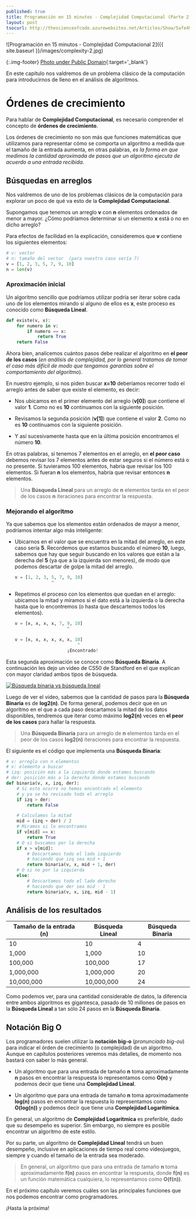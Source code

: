 ```yaml
---
published: true
title: Programación en 15 minutos - Complejidad Computacional (Parte 2)
layout: post
tsocurl: http://thescienceofcode.azurewebsites.net/Articles/Show/5afe49c93e671569ac7d12fe
---
```

![Programación en 15 minutos - Complejidad Computacional 2]({{ site.baseurl }}/images/complexity-2.jpg)

{:.img-footer}
[Photo under Public Domain](https://unsplash.com/photos/N2HtDFA-AgM){:target='_blank'}

En este capítulo nos valdremos de un problema clásico de la computación para introducirnos de lleno en el análisis de algoritmos.

# Órdenes de crecimiento

Para hablar de **Complejidad Computacional**, es necesario comprender el concepto de **órdenes de crecimiento**.

Los órdenes de crecimiento no son más que funciones matemáticas que utilizamos para representar cómo se comporta un algoritmo a medida que el tamaño de la entrada aumenta, en otras palabras, *es la forma en que medimos la cantidad aproximada de pasos que un algoritmo ejecuta de acuerdo a una entrada recibida*.

## Búsquedas en arreglos

Nos valdremos de uno de los problemas clásicos de la computación para explorar un poco de qué va esto de la **Complejidad Computacional**.

Supongamos que tenemos un arreglo **v** con **n** elementos ordenados de menor a mayor. ¿Cómo podríamos determinar si un elemento **x** está o no en dicho arreglo?

Para efectos de facilidad en la explicación, consideremos que **v** contiene los siguientes elementos:

```python
# v: vector
# n: tamaño del vector  (para nuestro caso sería 7)
v = [1, 2, 3, 5, 7, 9, 10]
n = len(v)
```

### Aproximación inicial

Un algoritmo sencillo que podríamos utilizar podría ser iterar sobre cada uno de los elementos mirando si alguno de ellos es **x**, este proceso es conocido como **Búsqueda Lineal**.

```python
def existe(v, x):
    for numero in v:
        if numero == x:
            return True
    return False
```

Ahora bien, analicemos cuántos pasos debe realizar el algoritmo en **el peor de los casos** (*en análisis de complejidad, por lo general tratamos de tomar el caso más difícil de modo que tengamos garantías sobre el comportamiento del algoritmo*).

En nuestro ejemplo, si nos piden buscar **x=10** deberíamos recorrer todo el arreglo antes de saber que existe el elemento, es decir:

* Nos ubicamos en el primer elemento del arreglo (**v[0]**) que contiene el valor **1**. Como no es **10** continuamos con la siguiente posición.

* Revisamos la segunda posición (**v[1]**) que contiene el valor **2**. Como no es **10** continuamos con la siguiente posición.

* Y así sucesivamente hasta que en la última posición encontramos el número **10**.

En otras palabras, si tenemos 7 elementos en el arreglo, en **el peor caso** debemos revisar los 7 elementos antes de estar seguros si el número está o no presente. Si tuvieramos 100 elementos, habría que revisar los 100 elementos. Si fueran **n** los elementos, habría que revisar entonces **n** elementos.

> Una **Búsqueda Lineal** para un arreglo de **n** elementos tarda en el peor de los casos **n** iteraciones para encontrar la respuesta.

### Mejorando el algoritmo

Ya que sabemos que los elementos están ordenados de mayor a menor, podríamos intentar algo más inteligente:

* Ubicarnos en el valor que se encuentra en la mitad del arreglo, en este caso sería **5**. Recordemos que estamos buscando el número **10**, luego, sabemos que hay que seguir buscando en los valores que están a la derecha del **5** (ya que a la izquierda son menores), de modo que podemos descartar de golpe la mitad del arreglo.

    ```python
    v = [1, 2, 3, 5, 7, 9, 10]
                  ^
    ```

* Repetimos el proceso con los elementos que quedan en el arreglo: ubicamos la mitad y miramos si el dato está a la izquierda o la derecha hasta que lo encontremos (o hasta que descartemos todos los elementos).

    ```python
    v = [x, x, x, x, 7, 9, 10]
                        ^

    v = [x, x, x, x, x, x, 10]
                            ^
                        ¡Encontrado!
    ```

Esta segunda aproximación se conoce como **Búsqueda Binaria**. A continuación les dejo un video de CS50 de Standford en el que explican con mayor claridad ambos tipos de búsqueda.

[![Búsqueda binaria vs búsqueda lineal](https://img.youtube.com/vi/y62zj9ozPOM/0.jpg)](https://youtu.be/y62zj9ozPOM?t=1316)

Luego de ver el video, sabemos que la cantidad de pasos para la **Búsqueda Binaria** es de **log2(n)**. De forma general, podemos decir que en un algoritmo en el que a cada paso descartamos la mitad de los datos disponibles, tendremos que  iterar como máximo **log2(n)**  veces en **el peor de los casos** para hallar la respuesta.

> Una **Búsqueda Binaria** para un arreglo de **n** elementos tarda en el peor de los casos **log2(n)** iteraciones para encontrar la respuesta.

El siguiente es el código que implementa una **Búsqueda Binaria**:

```python
# v: arreglo con n elementos
# x: elemento a buscar
# izq: posición más a la izquierda donde estamos buscando
# der: posición más a la derecha donde estamos buscando
def binaria(v, x, izq, der):
    # Si esto ocurre no hemos encontrado el elemento
    # y ya se ha revisado todo el arreglo
    if izq > der:
        return False

    # Calculamos la mitad
    mid = (izq + der) / 2
    # Miramos si lo encontramos
    if v[mid] == x:
        return True
    # O si buscamos por la derecha
    if x > v[mid]:
        # Descartamos todo el lado izquierdo
        # haciendo que izq sea mid + 1
        return binaria(v, x, mid + 1, der)
    # O si no por la izquierda
    else:
        # Descartamos todo el lado derecho
        # haciendo que der sea mid - 1
        return binaria(v, x, izq, mid - 1)
```

## Análisis de los resultados

| Tamaño de la entrada (n) | Búsqueda Lineal  | Búsqueda Binaria   |
|---------                 |---------         |---------           |
|10                        | 10               | 4                  |
|1,000                     | 1,000            | 10                 |
|100,000                   | 100,000          | 17                 |
|1,000,000                 | 1,000,000        | 20                 |
|10,000,000                | 10,000,000       | 24                 |

Como podemos ver, para una cantidad considerable de datos, la diferencia entre ambos algoritmos es gigantesca, pasado de 10 millones de pasos en la **Búsqueda Lineal** a tan sólo 24 pasos en la **Búsqueda Binaria**.

## Notación Big O

Los programadores suelen utilizar la **notación big-o** (*pronunciado big-ou*) para indicar el órden de crecimiento (o complejidad) de un algoritmo. Aunque en capítulos posteriores veremos más detalles, de momento nos bastará con saber lo más general.

* Un algoritmo que para una entrada de tamaño **n** toma aproximadamente **n** pasos en encontrar la respuesta lo representamos como **O(n)** y podemos decir que tiene una **Complejidad Lineal**.

* Un algoritmo que para una entrada de tamaño **n** toma aproximadamente **log(n)** pasos en encontrar la respuesta lo representamos como **O(log(n))** y podemos decir que tiene una **Complejidad Logarítimica**.

En general, un algoritmo de **Complejidad Logarítmica** es preferible, dado que su desempeño es superior. Sin embargo, no siempre es posible encontrar un algoritmo de este estilo.

Por su parte, un algoritmo de **Complejidad Lineal** tendrá un buen desempeño, inclusive en aplicaciones de tiempo real como videojuegos, siempre y cuando el tamaño de la entrada sea moderado.

> En general, un algoritmo que para una entrada de tamaño **n** toma aproximadamente **f(n)** pasos en encontrar la respuesta, donde **f(n)** es un función matemática cualquiera,  lo representamos como **O(f(n))**.

En el próximo capítulo veremos cuáles son las principales funciones que nos podemos encontrar como programadores.

¡Hasta la próxima!